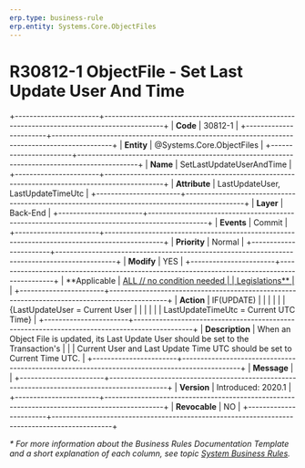```yaml
---
erp.type: business-rule
erp.entity: Systems.Core.ObjectFiles
---
```


# R30812-1 ObjectFile - Set Last Update User And Time
+-----------------------+----------------------------------------------------------------------------------------------+
| **Code**              | 30812-1                                                                                      |
+-----------------------+----------------------------------------------------------------------------------------------+
| **Entity**            | @Systems.Core.ObjectFiles                                                                    |
+-----------------------+----------------------------------------------------------------------------------------------+
| **Name**              | SetLastUpdateUserAndTime                                                                     |
+-----------------------+----------------------------------------------------------------------------------------------+
| **Attribute**         | LastUpdateUser, LastUpdateTimeUtc                                                            |
+-----------------------+----------------------------------------------------------------------------------------------+
| **Layer**             | Back-End                                                                                     |
+-----------------------+----------------------------------------------------------------------------------------------+
| **Events**            | Commit                                                                                       |
+-----------------------+----------------------------------------------------------------------------------------------+
| **Priority**          | Normal                                                                                       |
+-----------------------+----------------------------------------------------------------------------------------------+
| **Modify**            | YES                                                                                          |
+-----------------------+----------------------------------------------------------------------------------------------+
| **Applicable          | [ALL // no condition needed                                                                  |
| Legislations**        | ](xref:applicable-legislations)                                                              |
+-----------------------+----------------------------------------------------------------------------------------------+
| **Action**            | IF(UPDATE)                                                                                   |
|                       |                                                                                              |
|                       | {LastUpdateUser = Current User                                                               |
|                       |                                                                                              |
|                       | LastUpdateTimeUtc = Current UTC Time}                                                        |
+-----------------------+----------------------------------------------------------------------------------------------+
| **Description**       | When an Object File is updated, its Last Update User should be set to the Transaction\'s     |
|                       | Current User and Last Update Time UTC should be set to Current Time UTC.                     |
+-----------------------+----------------------------------------------------------------------------------------------+
| **Message**           |                                                                                              |
+-----------------------+----------------------------------------------------------------------------------------------+
| **Version**           | Introduced: 2020.1                                                                           |
+-----------------------+----------------------------------------------------------------------------------------------+
| **Revocable**         | NO                                                                                           |
+-----------------------+----------------------------------------------------------------------------------------------+

*\* For more information about the Business Rules Documentation Template and a short explanation of each column, see
topic [System Business Rules](../templates/template-description-system-business-rules.md).*
